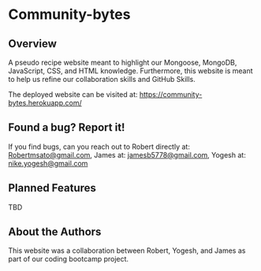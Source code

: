 # Community-bytes
## Overview
A pseudo recipe website meant to highlight our Mongoose, MongoDB, JavaScript, CSS, and HTML knowledge. Furthermore, this website is meant to help us refine our collaboration skills and GitHub Skills.

The deployed website can be visited at: https://community-bytes.herokuapp.com/

## Found a bug? Report it!
If you find bugs, can you reach out to Robert directly at: Robertmsato@gmail.com, James at: jamesb5778@gmail.com, Yogesh at: nike.yogesh@gmail.com

## Planned Features
TBD

## About the Authors
This website was a collaboration between Robert, Yogesh, and James as part of our coding bootcamp project.